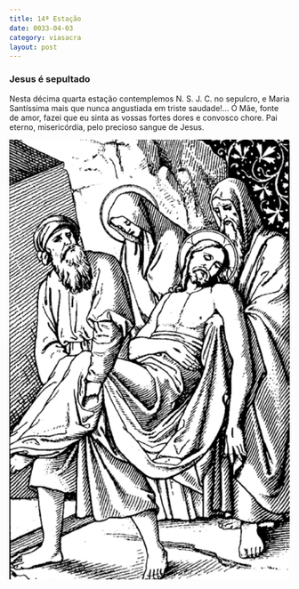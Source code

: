 ```yaml
---
title: 14ª Estação
date: 0033-04-03
category: viasacra
layout: post
---
```


### Jesus é sepultado

Nesta décima quarta estação contemplemos N. S. J. C. no sepulcro, e Maria Santíssima mais que nunca angustiada em triste saudade!... Ó Mãe, fonte de amor, fazei que eu sinta as vossas fortes dores e convosco chore. Pai eterno, misericórdia, pelo precioso sangue de Jesus.

![estacao 14](/assets/img/station14.png)
